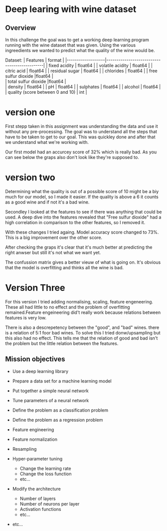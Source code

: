# Deep learing with wine dataset
## Overview 
In this challenge the goal was to get a working deep learning program running with the wine dataset that was given. Using the various ingreedients we wanted to predict what the quality of the wine would be. 

Dataset: 
| Features           | format         |
|-------------------|----------------------------------------------|
| fixed acidity | float64 | 
|  volatile acidity | float64 | 
|  citric acid | float64 | 
|  residual sugar | float64 | 
|  chlorides  | float64 | 
|  free sulfur dioxide |float64 |  
|  total sulfur dioxide |float64 |  
|  density | float64 | 
|  pH | float64 | 
|  sulphates | float64 | 
|  alcohol | float64 | 
| quality (score between 0 and 10) | int | 



# version one 
First stepp taken in this assignment was understanding the data and use it without any pre-processing. The goal was to understand all the steps that have to be taken to get to our goal. This was quickley done and after that we understand what we're working with. 

Our first model had an accurcey score of 32% which is really bad. As you can see below the graps also don't look like they're supposed to.

# version two
Determining what the quality is out of a possible score of 10 might be a biy much for our model, so I made it easier. If the quality is above a 6 it counts as a good wine and if not it's a bad wine.

Secondley I looked at the features to see if there was anything that could be used. A deep dive into the features revealed that "Free sulfur dioxide" had a high correlation in comparison to the other features, so I removed it.

With these changes I tried againg. Model accuracy score changed to 73%. This is a big improvement over the other score.

After checking the graps it's clear that it's much better at predicting the right anwser but still it's not what we want yet.

The confussion matrix gives a better vieuw of what is going on. It's obvious that the model is overfitting and thinks all the wine is bad.

# Version Three
For this version I tried adding normalising, scaling, feature engeneering. These all had little to no effect and the problem of overfitting remained.Feature engeineering did't really work because relations between features is very low.

There is also a descrepetency between the "good", and "bad" wines. there is a relation of 5:1 foor bad wines. To solve this I tried donw/upsampling but this also had no effect. This tells me that the relation of good and bad isn't the problem but the little relation between the features.







## Mission objectives

- Use a deep learning library
- Prepare a data set for a machine learning model
- Put together a simple neural network
- Tune parameters of a neural network


- Define the problem as a classification problem
- Define the problem as a regression problem
- Feature engineering
- Feature normalization
- Resampling
- Hyper-parameter tuning
  - Change the learning rate
  - Change the loss function
  - etc...
- Modify the architecture
  - Number of layers
  - Number of neurons per layer
  - Activation functions
  - etc...
- etc...

